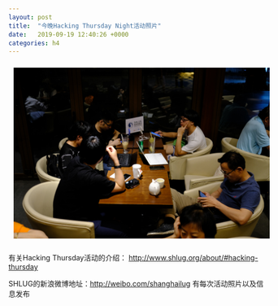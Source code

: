 ```yaml
---
layout: post
title:  "今晚Hacking Thursday Night活动照片"
date:   2019-09-19 12:40:26 +0000
categories: h4
---
```


[<img style='margin:10px;' src='https://raw.githubusercontent.com/shanghailug/res2019q3/master/j919.h4/j919_2032_5500+08.1920p.jpg'>](https://raw.githubusercontent.com/shanghailug/res2019q3/master/j919.h4/j919_2032_5500+08.JPG)

有关Hacking Thursday活动的介绍：
http://www.shlug.org/about/#hacking-thursday

SHLUG的新浪微博地址：http://weibo.com/shanghailug 有每次活动照片以及信息发布


